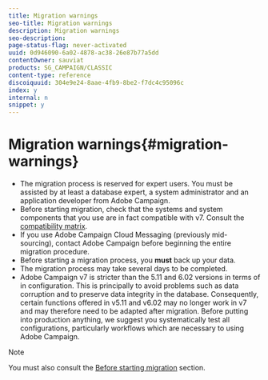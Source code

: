 ```yaml
---
title: Migration warnings
seo-title: Migration warnings
description: Migration warnings
seo-description: 
page-status-flag: never-activated
uuid: 0d946090-6a02-4878-ac38-26e87b77a5dd
contentOwner: sauviat
products: SG_CAMPAIGN/CLASSIC
content-type: reference
discoiquuid: 304e9e24-8aae-4fb9-8be2-f7dc4c95096c
index: y
internal: n
snippet: y
---
```


# Migration warnings{#migration-warnings}

* The migration process is reserved for expert users. You must be assisted by at least a database expert, a system administrator and an application developer from Adobe Campaign.
* Before starting migration, check that the systems and system components that you use are in fact compatible with v7. Consult the [compatibility matrix](https://helpx.adobe.com/campaign/kb/compatibility-matrix.html).
* If you use Adobe Campaign Cloud Messaging (previously mid-sourcing), contact Adobe Campaign before beginning the entire migration procedure.
* Before starting a migration process, you **must** back up your data.
* The migration process may take several days to be completed.
* Adobe Campaign v7 is stricter than the 5.11 and 6.02 versions in terms of in configuration. This is principally to avoid problems such as data corruption and to preserve data integrity in the database. Consequently, certain functions offered in v5.11 and v6.02 may no longer work in v7 and may therefore need to be adapted after migration. Before putting into production anything, we suggest you systematically test all configurations, particularly workflows which are necessary to using Adobe Campaign.

>[!NOTE]
>
>You must also consult the [Before starting migration](../../migration/using/before-starting-migration.md) section.

